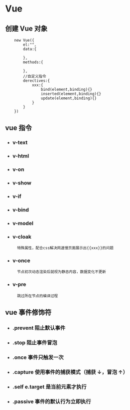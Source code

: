 # Vue

## 创建 Vue 对象

```
    new Vue({
        el:"",
        data:{

        },
        methods:{

        },
        //自定义指令
        derectives:{
            xxx:{
                bind(element,binding){}
                inserted(element,binding){}
                update(element,binding){}
            }
        }
    })
```

## vue 指令

- ### v-text
- ### v-html
- ### v-on
- ### v-show
- ### v-if
- ### v-bind
- ### v-model
- ### v-cloak
        特殊属性，配合css解决网速慢页面展示出{{xxx}}的问题
- ### v-once
        节点初次动态渲染后就视为静态内容，数据变化不更新
- ### v-pre
        跳过所在节点的编译过程

## vue 事件修饰符

- ### .prevent 阻止默认事件
- ### .stop 阻止事件冒泡
- ### .once 事件只触发一次
- ### .capture 使用事件的捕获模式（捕获 ↓，冒泡 ↑）
- ### .self e.target 是当前元素才执行
- ### .passive 事件的默认行为立即执行
